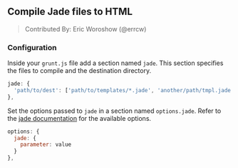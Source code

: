 ## Compile Jade files to HTML
> Contributed By: Eric Woroshow (@errcw)

### Configuration

Inside your `grunt.js` file add a section named `jade`. This section
specifies the files to compile and the destination directory.

``` javascript
jade: {
  'path/to/dest': ['path/to/templates/*.jade', 'another/path/tmpl.jade']
},
```

Set the options passed to `jade` in a section named `options.jade`. Refer to
the [jade documentation](https://github.com/visionmedia/jade#public-api) for
the available options.

``` javascript
options: {
  jade: {
    parameter: value
  }
},
```
